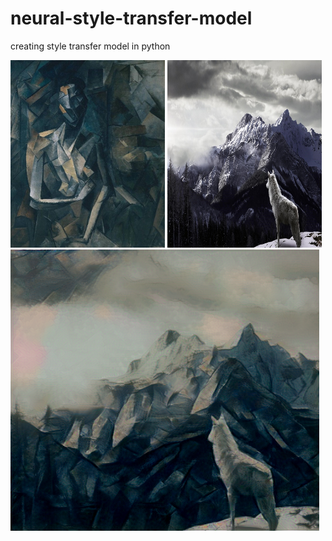 # neural-style-transfer-model
creating style transfer model in python

<img src="https://raw.githubusercontent.com/NikhilR068/neural-style-transfer-model/master/seated-nude.jpg" width=49% height=300 alt="style-img">
<img src="https://raw.githubusercontent.com/NikhilR068/neural-style-transfer-model/master/winter-wolf.jpg" width=49% height=300 alt="content-img">
<br>
<img src="https://raw.githubusercontent.com/NikhilR068/neural-style-transfer-model/master/seated-wolf.png" width=98% height=450 alt="result">